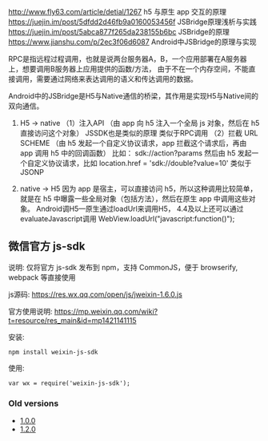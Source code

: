 http://www.fly63.com/article/detial/1267   h5 与原生 app 交互的原理
https://juejin.im/post/5dfdd2d46fb9a0160053456f   JSBridge原理浅析与实践
https://juejin.im/post/5abca877f265da238155b6bc   JSBridge的原理
https://www.jianshu.com/p/2ec3f06d6087   Android中JSBridge的原理与实现

RPC是指远程过程调用，也就是说两台服务器A，B，一个应用部署在A服务器上，想要调用B服务器上应用提供的函数/方法，
由于不在一个内存空间，不能直接调用，需要通过网络来表达调用的语义和传达调用的数据。

Android中的JSBridge是H5与Native通信的桥梁，其作用是实现H5与Native间的双向通信。
1. H5 -> native
（1）注入API  （由 app 向 h5 注入一个全局 js 对象，然后在 h5 直接访问这个对象） JSSDK也是类似的原理  类似于RPC调用
（2）拦截 URL SCHEME （由 h5 发起一个自定义协议请求，app 拦截这个请求后，再由 app 调用 h5 中的回调函数） 比如： sdk://action?params 
然后由 h5 发起一个自定义协议请求，比如 location.href = 'sdk://double?value=10'  类似于JSONP

2. native -> H5
因为 app 是宿主，可以直接访问 h5，所以这种调用比较简单，就是在 h5 中曝露一些全局对象（包括方法），然后在原生 app 中调用这些对象。
Android调H5—原生通过loadUrl来调用H5，  4.4及以上还可以通过evaluateJavascript调用
WebView.loadUrl("javascript:function()");



微信官方 js-sdk
----

说明: 仅将官方 js-sdk 发布到 npm，支持 CommonJS，便于 browserify, webpack 等直接使用

js源码: https://res.wx.qq.com/open/js/jweixin-1.6.0.js

官方使用说明: https://mp.weixin.qq.com/wiki?t=resource/res_main&id=mp1421141115

安装:
    
    npm install weixin-js-sdk
    
使用:
    
    var wx = require('weixin-js-sdk');

### Old versions

* [1.0.0](https://github.com/yanxi-me/weixin-js-sdk/tree/1.0.0)
* [1.2.0](https://github.com/yanxi-me/weixin-js-sdk/tree/1.2.0)